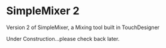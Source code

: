 # SimpleMixer 2
Version 2 of SimpleMixer, a Mixing tool built in TouchDesigner

Under Construction...please check back later.
